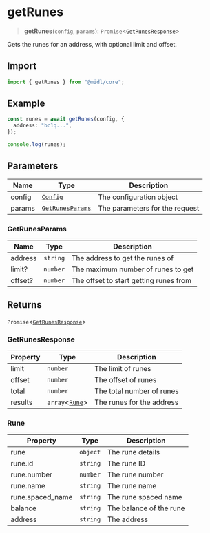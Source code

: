 # getRunes

> **getRunes**(`config`, `params`): `Promise`\<[`GetRunesResponse`](#getrunesresponse)\>

Gets the runes for an address, with optional limit and offset.

## Import

```ts
import { getRunes } from "@midl/core";
```

## Example

```ts
const runes = await getRunes(config, {
  address: "bc1q...",
});

console.log(runes);
```

## Parameters

| Name   | Type                                                            | Description                    |
| ------ | --------------------------------------------------------------- | ------------------------------ |
| config | [`Config`](../configuration.md#creating-a-configuration-object) | The configuration object       |
| params | [`GetRunesParams`](#getrunesparams)                             | The parameters for the request |

### GetRunesParams

| Name    | Type     | Description                            |
| ------- | -------- | -------------------------------------- |
| address | `string` | The address to get the runes of        |
| limit?  | `number` | The maximum number of runes to get     |
| offset? | `number` | The offset to start getting runes from |

## Returns

`Promise`\<[`GetRunesResponse`](#getrunesresponse)\>

### GetRunesResponse

| Property | Type                      | Description               |
| -------- | ------------------------- | ------------------------- |
| limit    | `number`                  | The limit of runes        |
| offset   | `number`                  | The offset of runes       |
| total    | `number`                  | The total number of runes |
| results  | `array`<[`Rune`](#rune)\> | The runes for the address |

### Rune

| Property         | Type     | Description             |
| ---------------- | -------- | ----------------------- |
| rune             | `object` | The rune details        |
| rune.id          | `string` | The rune ID             |
| rune.number      | `number` | The rune number         |
| rune.name        | `string` | The rune name           |
| rune.spaced_name | `string` | The rune spaced name    |
| balance          | `string` | The balance of the rune |
| address          | `string` | The address             |
